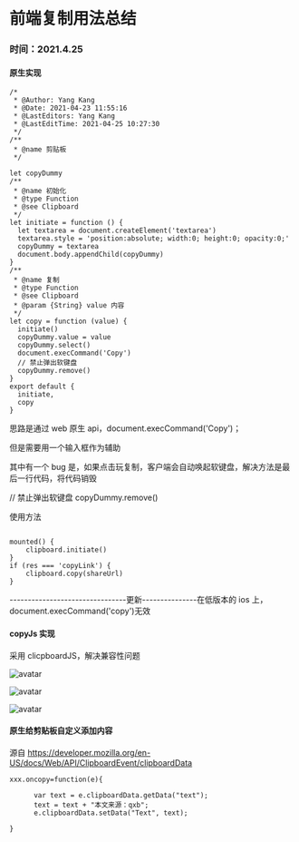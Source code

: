 # 前端复制用法总结

### 时间：**2021.4.25**

#### 原生实现

```
/*
 * @Author: Yang Kang
 * @Date: 2021-04-23 11:55:16
 * @LastEditors: Yang Kang
 * @LastEditTime: 2021-04-25 10:27:30
 */
/**
 * @name 剪贴板
 */

let copyDummy
/**
 * @name 初始化
 * @type Function
 * @see Clipboard
 */
let initiate = function () {
  let textarea = document.createElement('textarea')
  textarea.style = 'position:absolute; width:0; height:0; opacity:0;'
  copyDummy = textarea
  document.body.appendChild(copyDummy)
}
/**
 * @name 复制
 * @type Function
 * @see Clipboard
 * @param {String} value 内容
 */
let copy = function (value) {
  initiate()
  copyDummy.value = value
  copyDummy.select()
  document.execCommand('Copy')
  // 禁止弹出软键盘
  copyDummy.remove()
}
export default {
  initiate,
  copy
}
```

思路是通过 web 原生 api，document.execCommand('Copy')；

但是需要用一个输入框作为辅助

其中有一个 bug 是，如果点击玩复制，客户端会自动唤起软键盘，解决方法是最后一行代码，将代码销毁

// 禁止弹出软键盘 copyDummy.remove()

使用方法

```

mounted() {
    clipboard.initiate()
}
if (res === 'copyLink') {
    clipboard.copy(shareUrl)
}
```

--------------------------------更新---------------在低版本的 ios 上，document.execCommand('copy')无效

#### copyJs 实现

采用 clicpboardJS，解决兼容性问题

![avatar](http://ezreal-yk.cn/assets/techs-images/image2021-4-30_14-25-13.png)

![avatar](http://ezreal-yk.cn/assets/techs-images/image2021-4-30_14-23-21.png)

![avatar](http://ezreal-yk.cn/assets/techs-images/image2021-4-30_14-23-37.png)

#### 原生给剪贴板自定义添加内容

源自 https://developer.mozilla.org/en-US/docs/Web/API/ClipboardEvent/clipboardData

```
xxx.oncopy=function(e){

      var text = e.clipboardData.getData("text");
      text = text + "本文来源：qxb";
      e.clipboardData.setData("Text", text);

}
```
